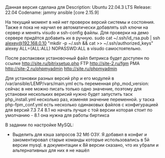 Данная версия сделана для
Description:    Ubuntu 22.04.3 LTS
Release:        22.04
Codename:       jammy
ansible [core 2.15.9]

На текущий момент в ней нет проверок версий системы и состояния.
Также я пока не научил ее автоматически добавлять ssh ключи на сервер и менять visudo и ssh-config файлы.
Для проверки на демо сервере придётся добавить их в ручную.
sudo cat ~/.ssh/id_rsa.pub | ssh alexey@192.168.0.10 "mkdir -p ~/.ssh && cat >> ~/.ssh/authorized_keys"
alexey ALL=(ALL:ALL) NOPASSWD:ALL в visudo самостоятельно.

После распаковки 
установочный файл битрикса будет доступен по ссылке 
http://site.ru/bitrixsetup.php
FTP 
http://site-2.ru/fgm
PMA 
http://site-2.ru/phpmyadmin
http://site.ru/phpmyadmin

Для установки разных версий php и его модулей в /var/ansible/LEMP/vars/main.yml есть переменная php_mod_version:
сейчас в нее можно писать только одно значение, поэтому для установки нескольких верисий нужно будет запустить таск php_install.yml несколько раз, изменяя значение переменной.
у таска php-fpm_conf.yml есть несколько одинаковых файлов с конфигурацией для версий 7.3 7.4 8.1
но начать лучше с той версии которая стоит по умолчанию - 8.1 она нужна для работы биртикса

В задании по настройке MySQL:
* Выделить для кэша запросов 32 Мб ОЗУ. 
Я добавил в конфиг и закоментировал старые команды которые использовались в 5й версии mysql. в документации к 8й версии сказано, что их убрали и альтернативных для них я не нашёл

